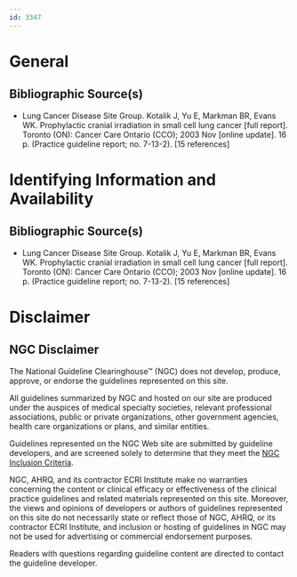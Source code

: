 ```yaml
---
id: 3347
---
```


# General

## Bibliographic Source(s)

- Lung Cancer Disease Site Group. Kotalik J, Yu E, Markman BR, Evans WK. Prophylactic cranial irradiation in small cell lung cancer [full report]. Toronto (ON): Cancer Care Ontario (CCO); 2003 Nov [online update]. 16 p. (Practice guideline report; no. 7-13-2). [15 references]

# Identifying Information and Availability

## Bibliographic Source(s)

- Lung Cancer Disease Site Group. Kotalik J, Yu E, Markman BR, Evans WK. Prophylactic cranial irradiation in small cell lung cancer [full report]. Toronto (ON): Cancer Care Ontario (CCO); 2003 Nov [online update]. 16 p. (Practice guideline report; no. 7-13-2). [15 references]

# Disclaimer

## NGC Disclaimer

The National Guideline Clearinghouse™ (NGC) does not develop, produce, approve, or endorse the guidelines represented on this site.

All guidelines summarized by NGC and hosted on our site are produced under the auspices of medical specialty societies, relevant professional associations, public or private organizations, other government agencies, health care organizations or plans, and similar entities.

Guidelines represented on the NGC Web site are submitted by guideline developers, and are screened solely to determine that they meet the [NGC Inclusion Criteria](/help-and-about/summaries/inclusion-criteria).

NGC, AHRQ, and its contractor ECRI Institute make no warranties concerning the content or clinical efficacy or effectiveness of the clinical practice guidelines and related materials represented on this site. Moreover, the views and opinions of developers or authors of guidelines represented on this site do not necessarily state or reflect those of NGC, AHRQ, or its contractor ECRI Institute, and inclusion or hosting of guidelines in NGC may not be used for advertising or commercial endorsement purposes.

Readers with questions regarding guideline content are directed to contact the guideline developer.


